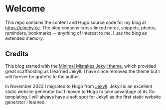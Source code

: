 # Welcome

This repo contains the content and Hugo source code for my blog at https://pinchy.cc. The blog contains cross-linked notes, snippets, photos, reminders, bookmarks -- anything of interest to me. I use the blog as extended memory.

## Credits

This blog started with the [Minimal Mistakes Jekyll theme](https://github.com/mmistakes/minimal-mistakes), which provided great scaffholding as I learned Jekyll. I have since removed the theme but I will forever be grateful to the author.

In November 2023 I migrated to Hugo from [Jekyll](https://jekyllrb.com/). Jekyll is an excellent static website generator but I moved to Hugo to take advantage of its Go templating. I will always have a soft spot for Jekyll as the first static website generator I learned. 